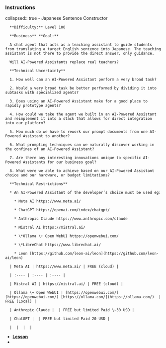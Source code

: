 ### Instructions
collapsed:: true
	- Japanese Sentence Constructor
	  
	  **Difficulty:** Level 100
	  
	  **Business** **Goal:**   
	  
	  A chat agent that acts as a teaching assistant to guide students from translating a target English sentence into Japanese. The teaching assistant is not there to provide the direct answer, only guidance.
	  
	  Will AI-Powered Assistants replace real teachers?
	  
	  **Technical Uncertainty**
	  
	  1. How well can an AI-Powered Assistant perform a very broad task?  
	  
	  2. Would a very broad task be better performed by dividing it into subtasks with specialized agents?  
	  
	  3. Does using an AI-Powered Assistant make for a good place to rapidly prototype agents?  
	  
	  4. How could we take the agent we built in an AI-Powered Assistant and reimplement it into a stack that allows for direct integration into our platform?    
	  
	  5. How much do we have to rework our prompt documents from one AI-Powered Assistant to another?  
	  
	  6. What prompting techniques can we naturally discover working in the confines of an AI-Powered Assistant?  
	  
	  7. Are there any interesting innovations unique to specific AI-Powered Assistants for our business goal?  
	  
	  8. What were we able to achieve based on our AI-Powered Assistant choice and our hardware, or budget limitations?
	  
	  **Technical Restrictions**
	  
	  * An AI-Powered Assistant of the developer’s choice must be used eg:   
	  
	    * Meta AI https://www.meta.ai/  
	  
	    * ChatGPT https://openai.com/index/chatgpt/  
	  
	    * Anthropic Claude https://www.anthropic.com/claude  
	  
	    * Mistral AI https://mistral.ai/  
	  
	    * \*Ollama \+ Open WebUI https://openwebui.com/  
	  
	    * \*LibreChat https://www.librechat.ai/  
	  
	    * Leon [https://github.com/leon-ai/leon](https://github.com/leon-ai/leon)
	  
	  | Meta AI | https://www.meta.ai/ | FREE (cloud) |
	  
	  | :---- | :---- | :---- |
	  
	  | Mistral AI | https://mistral.ai/ | FREE (cloud) |
	  
	  | Ollama \+ Open WebUI | [https://openwebui.com/](https://openwebui.com/) [https://ollama.com/](https://ollama.com/)  | FREE (Local) |
	  
	  | Anthropic Claude |  | FREE but limited Paid \~30 USD |
	  
	  | ChatGPT |  | FREE but limited Paid 20 USD |
	  
	  |  |  |  |
- [**Lesson**](https://app.exampro.co/student/journey/exp-genai)
-